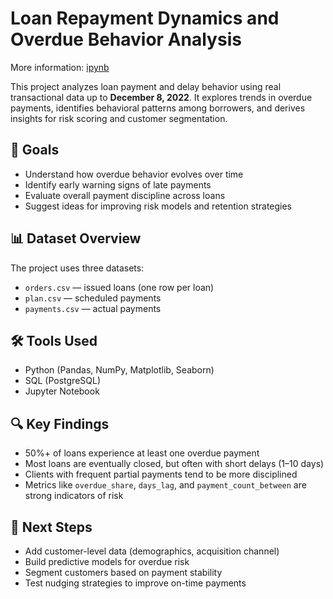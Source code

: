# Loan Repayment Dynamics and Overdue Behavior Analysis
More information: [ipynb](https://github.com/naumovakotya/loan-repayment-analysis/blob/main/tt_devim_da_NaumovaE.ipynb)

This project analyzes loan payment and delay behavior using real transactional data up to **December 8, 2022**. It explores trends in overdue payments, identifies behavioral patterns among borrowers, and derives insights for risk scoring and customer segmentation.

## 📌 Goals
- Understand how overdue behavior evolves over time
- Identify early warning signs of late payments
- Evaluate overall payment discipline across loans
- Suggest ideas for improving risk models and retention strategies

## 📊 Dataset Overview
The project uses three datasets:
- `orders.csv` — issued loans (one row per loan)
- `plan.csv` — scheduled payments
- `payments.csv` — actual payments

## 🛠 Tools Used
- Python (Pandas, NumPy, Matplotlib, Seaborn)
- SQL (PostgreSQL)
- Jupyter Notebook

## 🔍 Key Findings
- 50%+ of loans experience at least one overdue payment
- Most loans are eventually closed, but often with short delays (1–10 days)
- Clients with frequent partial payments tend to be more disciplined
- Metrics like `overdue_share`, `days_lag`, and `payment_count_between` are strong indicators of risk

## 🧩 Next Steps
- Add customer-level data (demographics, acquisition channel)
- Build predictive models for overdue risk
- Segment customers based on payment stability
- Test nudging strategies to improve on-time payments
